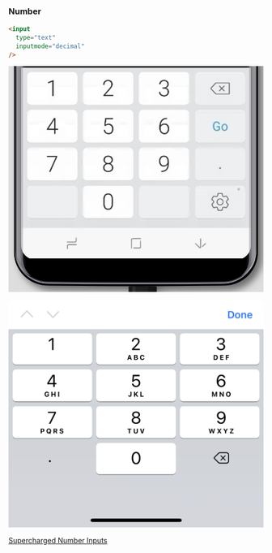 ### Number

<div class="keyboards">

  ```html
  <input
    type="text"
    inputmode="decimal"
  />
  ```

  ![Android keyboard: number](/images/android-number.png)

  ![iOS keyboard: number](/images/ios-number.png)

</div>

[Supercharged Number Inputs](https://kilianvalkhof.com/2020/javascript/supercharging-input-type-number/)
